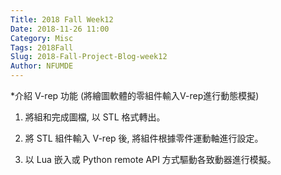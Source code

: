 ```yaml
---
Title: 2018 Fall Week12
Date: 2018-11-26 11:00
Category: Misc
Tags: 2018Fall
Slug: 2018-Fall-Project-Blog-week12
Author: NFUMDE
---
```




<!-- PELICAN_END_SUMMARY -->
*介紹 V-rep 功能
(將繪圖軟體的零組件輸入V-rep進行動態模擬)

1. 將組和完成圖檔, 以 STL 格式轉出。

2. 將 STL 組件輸入 V-rep 後, 將組件根據零件運動軸進行設定。

3. 以 Lua 嵌入或 Python remote API 方式驅動各致動器進行模擬。
